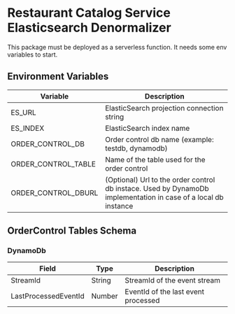 # Restaurant Catalog Service Elasticsearch Denormalizer
This package must be deployed as a serverless function.
It needs some env variables to start.

## Environment Variables

| Variable | Description |
| --- | --- |
| ES_URL | ElasticSearch projection connection string |
| ES_INDEX | ElasticSearch index name |
| ORDER_CONTROL_DB | Order control db name (example: testdb, dynamodb) |
| ORDER_CONTROL_TABLE | Name of the table used for the order control |
| ORDER_CONTROL_DBURL | (Optional) Url to the order control db instace. Used by DynamoDb implementation in case of a local db instance |

## OrderControl Tables Schema
### DynamoDb

| Field | Type | Description |
| --- | --- | --- |
| StreamId | String | StreamId of the event stream |
| LastProcessedEventId | Number | EventId of the last event processed |
